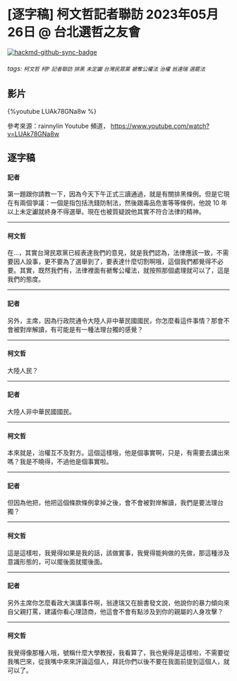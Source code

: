 # [逐字稿] 柯文哲記者聯訪 2023年05月26日 @ 台北選哲之友會

[![hackmd-github-sync-badge](https://hackmd.io/YXgldC6AQpe3k3VW-sQJCA/badge)](https://hackmd.io/YXgldC6AQpe3k3VW-sQJCA)

 
###### tags: `柯文哲` `柯P` `記者聯訪` `排黑` `未定讞` `台灣民眾黨` `褫奪公權法` `治權` `翁達瑞` `選罷法`

## 影片

{%youtube LUAk78GNa8w %}

參考來源：rainnylin Youtube 頻道， https://www.youtube.com/watch?v=LUAk78GNa8w

## 逐字稿

#### 記者

第一題跟你請教一下，因為今天下午正式三讀通過，就是有關排黑條例。但是它現在有兩個爭議：一個是指包括洗錢防制法，然後跟毒品危害等等條例，他說 10 年以上未定讞就終身不得選舉。現在也被質疑說他其實不符合法律的精神。

---

#### 柯文哲

在...，其實台灣民眾黨已經表達我們的意見，就是我們認為，法律應該一致，不需要因人設事，更不要為了選舉到了，要表達什麼切割啊哦，這個我們都覺得不必要。其實，既然我們有，法律裡面有褫奪公權法，就按照那個處理就可以了，這是我們的態度。

---

#### 記者

另外，主席，因為行政院通令大陸人非中華民國國民，你怎麼看這件事情？那會不會被對岸解讀，有可能是有一種法理台獨的感覺？

---

#### 柯文哲

大陸人民？

---

#### 記者

大陸人非中華民國國民。

---

#### 柯文哲

本來就是，治權互不及對方。這個這樣哦，他是個事實啊，只是，有需要去講出來嗎？我是不曉得，不過他是個事實啦。

---

#### 記者

但因為他把，他把這個條款條例拿掉之後，會不會被對岸解讀，我們是要法理台獨？

---

#### 柯文哲

這是這樣啦，我覺得如果是我的話，該做實事，我覺得能夠做的先做，那這種涉及意識形態的，可以擺後面就擺後面。

---

#### 記者

另外主席你怎麼看政大演講事件啊，翁達瑞又在臉書發文說，他說你的暴力傾向來自父親打罵，建議你看心理諮商，他這會不會有點涉及到你的親屬的人身攻擊？

---

#### 柯文哲

我覺得像那種人哦，號稱什麼大學教授，我看算了，我也覺得是這樣啦，不需要從我嘴巴來，從我嘴中來來評論這個人，拜託你們以後不要在我面前提到這個人，就可以了。

